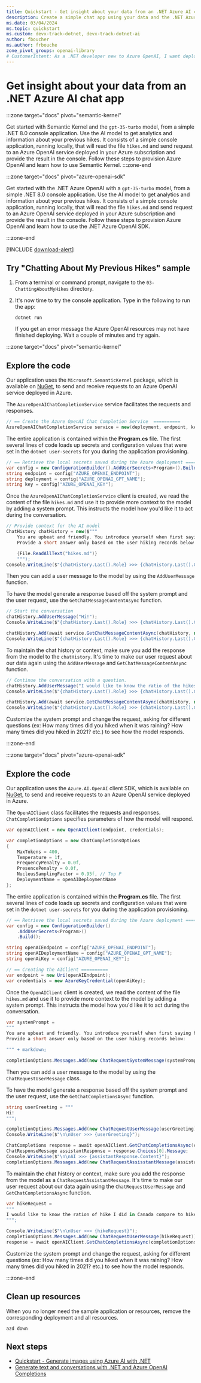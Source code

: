 ```yaml
---
title: Quickstart - Get insight about your data from an .NET Azure AI chat app
description: Create a simple chat app using your data and the .NET Azure OpenAI SDK.
ms.date: 03/04/2024
ms.topic: quickstart
ms.custom: devx-track-dotnet, devx-track-dotnet-ai
author: fboucher
ms.author: frbouche
zone_pivot_groups: openai-library
# CustomerIntent: As a .NET developer new to Azure OpenAI, I want deploy and use sample code and data to interact to learn from the sample code.
---
```


# Get insight about your data from an .NET Azure AI chat app

<!-- markdownlint-disable MD044 -->
:::zone target="docs" pivot="semantic-kernel"
<!-- markdownlint-enable MD044 -->

Get started with Semantic Kernel and the `gpt-35-turbo` model, from a simple .NET 8.0 console application. Use the AI model to get analytics and information about your previous hikes. It consists of a simple console application, running locally, that will read the file `hikes.md` and send request to an Azure OpenAI service deployed in your Azure subscription and provide the result in the console. Follow these steps to provision Azure OpenAI and learn how to use Semantic Kernel.
:::zone-end

<!-- markdownlint-disable MD044 -->
:::zone target="docs" pivot="azure-openai-sdk"
<!-- markdownlint-enable MD044 -->

Get started with the .NET Azure OpenAI with a `gpt-35-turbo` model, from a simple .NET 8.0 console application. Use the AI model to get analytics and information about your previous hikes. It consists of a simple console application, running locally, that will read the file `hikes.md` and send request to an Azure OpenAI service deployed in your Azure subscription and provide the result in the console. Follow these steps to provision Azure OpenAI and learn how to use the .NET Azure OpenAI SDK.

:::zone-end

[!INCLUDE [download-alert](includes/prerequisites-and-azure-deploy.md)]

## Try "Chatting About My Previous Hikes" sample

1. From a terminal or command prompt, navigate to the `03-ChattingAboutMyHikes` directory.
2. It's now time to try the console application. Type in the following to run the app:

    ```dotnetcli
    dotnet run
    ```

    If you get an error message the Azure OpenAI resources may not have finished deploying. Wait a couple of minutes and try again.

<!-- markdownlint-disable MD044 -->
:::zone target="docs" pivot="semantic-kernel"
<!-- markdownlint-enable MD044 -->

## Explore the code

Our application uses the `Microsoft.SemanticKernel` package, which is available on [NuGet](https://www.nuget.org/packages/Microsoft.SemanticKernel), to send and receive requests to an Azure OpenAI service deployed in Azure.

The `AzureOpenAIChatCompletionService` service facilitates the requests and responses.

```csharp
// == Create the Azure OpenAI Chat Completion Service  ==========
AzureOpenAIChatCompletionService service = new(deployment, endpoint, key);
```

The entire application is contained within the **Program.cs** file. The first several lines of code loads up secrets and configuration values that were set in the `dotnet user-secrets` for you during the application provisioning.

```csharp
// == Retrieve the local secrets saved during the Azure deployment ==========
var config = new ConfigurationBuilder().AddUserSecrets<Program>().Build();
string endpoint = config["AZURE_OPENAI_ENDPOINT"];
string deployment = config["AZURE_OPENAI_GPT_NAME"];
string key = config["AZURE_OPENAI_KEY"];
```

Once the `AzureOpenAIChatCompletionService` client is created, we read the content of the file `hikes.md` and use it to provide more context to the model by adding a system prompt. This instructs the model how you'd like it to act during the conversation.

```csharp
// Provide context for the AI model
ChatHistory chatHistory = new($"""
    You are upbeat and friendly. You introduce yourself when first saying hello. 
    Provide a short answer only based on the user hiking records below:  

    {File.ReadAllText("hikes.md")}
    """);
Console.WriteLine($"{chatHistory.Last().Role} >>> {chatHistory.Last().Content}");
```

Then you can add a user message to the model by using the `AddUserMessage` function.

To have the model generate a response based off the system prompt and the user request, use the `GetChatMessageContentAsync` function.

```csharp
// Start the conversation
chatHistory.AddUserMessage("Hi!");
Console.WriteLine($"{chatHistory.Last().Role} >>> {chatHistory.Last().Content}");

chatHistory.Add(await service.GetChatMessageContentAsync(chatHistory, new OpenAIPromptExecutionSettings() { MaxTokens = 400 }));
Console.WriteLine($"{chatHistory.Last().Role} >>> {chatHistory.Last().Content}");
```

To maintain the chat history or context, make sure you add the response from the model to the `chatHistory`. It's time to make our user request about our data again using the `AddUserMessage` and `GetChatMessageContentAsync` function.

```csharp
// Continue the conversation with a question.
chatHistory.AddUserMessage("I would like to know the ratio of the hikes I've done in Canada compared to other countries.");
Console.WriteLine($"{chatHistory.Last().Role} >>> {chatHistory.Last().Content}");

chatHistory.Add(await service.GetChatMessageContentAsync(chatHistory, new OpenAIPromptExecutionSettings() { MaxTokens = 400 }));
Console.WriteLine($"{chatHistory.Last().Role} >>> {chatHistory.Last().Content}");
```

Customize the system prompt and change the request, asking for different questions (ex: How many times did you hiked when it was raining? How many times did you hiked in 2021? etc.) to see how the model responds.

:::zone-end

<!-- markdownlint-disable MD044 -->
:::zone target="docs" pivot="azure-openai-sdk"
<!-- markdownlint-enable MD044 -->

## Explore the code

Our application uses the `Azure.AI.OpenAI` client SDK, which is available on [NuGet](https://www.nuget.org/packages/Azure.AI.OpenAI), to send and receive requests to an Azure OpenAI service deployed in Azure.

The `OpenAIClient` class facilitates the requests and responses. `ChatCompletionOptions` specifies parameters of how the model will respond.

```csharp
var openAIClient = new OpenAIClient(endpoint, credentials);

var completionOptions = new ChatCompletionsOptions
{
    MaxTokens = 400,
    Temperature = 1f,
    FrequencyPenalty = 0.0f,
    PresencePenalty = 0.0f,
    NucleusSamplingFactor = 0.95f, // Top P
    DeploymentName = openAIDeploymentName
};
```

The entire application is contained within the **Program.cs** file. The first several lines of code loads up secrets and configuration values that were set in the `dotnet user-secrets` for you during the application provisioning.

```csharp
// == Retrieve the local secrets saved during the Azure deployment ==========
var config = new ConfigurationBuilder()
    .AddUserSecrets<Program>()
    .Build();

string openAIEndpoint = config["AZURE_OPENAI_ENDPOINT"];
string openAIDeploymentName = config["AZURE_OPENAI_GPT_NAME"];
string openAiKey = config["AZURE_OPENAI_KEY"];

// == Creating the AIClient ==========
var endpoint = new Uri(openAIEndpoint);
var credentials = new AzureKeyCredential(openAiKey);
```

Once the `OpenAIClient` client is created, we read the content of the file `hikes.md` and use it to provide more context to the model by adding a system prompt. This instructs the model how you'd like it to act during the conversation.

```csharp
var systemPrompt = 
"""
You are upbeat and friendly. You introduce yourself when first saying hello. 
Provide a short answer only based on the user hiking records below:  

""" + markdown;

completionOptions.Messages.Add(new ChatRequestSystemMessage(systemPrompt));
```

Then you can add a user message to the model by using the `ChatRequestUserMessage` class.

To have the model generate a response based off the system prompt and the user request, use the `GetChatCompletionsAsync` function.

```csharp
string userGreeting = """
Hi! 
""";

completionOptions.Messages.Add(new ChatRequestUserMessage(userGreeting));
Console.WriteLine($"\n\nUser >>> {userGreeting}");

ChatCompletions response = await openAIClient.GetChatCompletionsAsync(completionOptions);
ChatResponseMessage assistantResponse = response.Choices[0].Message;
Console.WriteLine($"\n\nAI >>> {assistantResponse.Content}");
completionOptions.Messages.Add(new ChatRequestAssisstantMessage(assistantResponse.Content)); 
```

To maintain the chat history or context, make sure you add the response from the model as a `ChatRequestAssistantMessage`. It's time to make our user request about our data again using the `ChatRequestUserMessage` and `GetChatCompletionsAsync` function.

```csharp
var hikeRequest = 
"""
I would like to know the ration of hike I did in Canada compare to hikes done in other countries.
""";

Console.WriteLine($"\n\nUser >>> {hikeRequest}");
completionOptions.Messages.Add(new ChatRequestUserMessage(hikeRequest));
response = await openAIClient.GetChatCompletionsAsync(completionOptions);
```

Customize the system prompt and change the request, asking for different questions (ex: How many times did you hiked when it was raining? How many times did you hiked in 2021? etc.) to see how the model responds.

:::zone-end

## Clean up resources

When you no longer need the sample application or resources, remove the corresponding deployment and all resources.

```azdeveloper
azd down
```

## Next steps

- [Quickstart - Generate images using Azure AI with .NET](quickstart-openai-generate-images.md)
- [Generate text and conversations with .NET and Azure OpenAI Completions](/training/modules/open-ai-dotnet-text-completions/)

